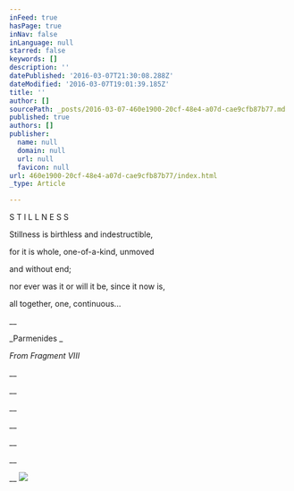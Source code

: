 ```yaml
---
inFeed: true
hasPage: true
inNav: false
inLanguage: null
starred: false
keywords: []
description: ''
datePublished: '2016-03-07T21:30:08.288Z'
dateModified: '2016-03-07T19:01:39.185Z'
title: ''
author: []
sourcePath: _posts/2016-03-07-460e1900-20cf-48e4-a07d-cae9cfb87b77.md
published: true
authors: []
publisher:
  name: null
  domain: null
  url: null
  favicon: null
url: 460e1900-20cf-48e4-a07d-cae9cfb87b77/index.html
_type: Article

---
```

S T I L L N E S S

Stillness is birthless and indestructible,

for it is whole, one-of-a-kind, unmoved

and without end;

nor ever was it or will it be, since it now is,

all together, one, continuous...

__

_Parmenides _

_From Fragment VIII_

__

__

__

__

__

__

__
![](https://s3-us-west-2.amazonaws.com/the-grid-img/p/4e0c215cac9834090564178e81c5a137ca7ca56c.jpg)